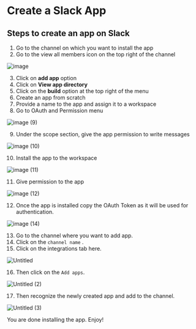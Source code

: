 # Create a Slack App

## Steps to create an app on Slack

1. Go to the channel on which you want to install the app
2. Go to the view all members icon on the top right of the channel

![image](https://github.com/Sachinbisht27/gcp-budget-alerts-service/assets/96137915/13cc0d92-076e-4fd5-b985-fb5102efac79)

3. Click on **add app** option
4. Click on **View app directory**
5. Click on the **build** option at the top right of the menu
6. Create an app from scratch
7. Provide a name to the app and assign it to a workspace
8. Go to OAuth and Permission menu

![image (9)](https://github.com/Sachinbisht27/gcp-budget-alerts-service/assets/96137915/252b96f9-ce02-4c74-bcdc-0527b01c3742)

9. Under the scope section, give the app permission to write messages

![image (10)](https://github.com/Sachinbisht27/gcp-budget-alerts-service/assets/96137915/6183d4aa-4577-4fe8-af35-5c8baf28d93c)

10. Install the app to the workspace

![image (11)](https://github.com/Sachinbisht27/gcp-budget-alerts-service/assets/96137915/4b75f0a7-0c34-4abe-b31d-120ed99d8679)

11. Give permission to the app

![image (12)](https://github.com/Sachinbisht27/gcp-budget-alerts-service/assets/96137915/1ef99851-9258-4c87-88f3-22dd7971d665)

12. Once the app is installed copy the OAuth Token as it will be used for authentication.

![image (14)](https://github.com/Sachinbisht27/gcp-budget-alerts-service/assets/96137915/355d7d13-9cef-4d6b-9a6d-894c96685e95)

13. Go to the channel where you want to add app.
14. Click on the `channel name` .
15. Click on the integrations tab here.

![Untitled](https://github.com/Sachinbisht27/gcp-budget-alerts-service/assets/96137915/cc301091-2403-4541-ad55-305224bc7f7c)

16. Then click on the `Add apps`.

![Untitled (2)](https://github.com/Sachinbisht27/gcp-budget-alerts-service/assets/96137915/1cf34c76-a38a-4f85-86c7-dd4ef0241246)

17. Then recognize the newly created app and add to the channel.

![Untitled (3)](https://github.com/Sachinbisht27/gcp-budget-alerts-service/assets/96137915/17cf0b6f-d8bb-4033-81f4-8bc64e543a8e)

You are done installing the app. Enjoy!
